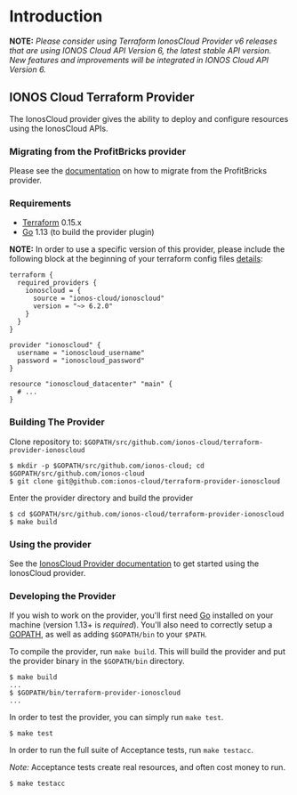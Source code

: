 # Introduction

**NOTE:** _Please consider using Terraform IonosCloud Provider v6 releases that are using IONOS Cloud API Version 6, the latest stable API version. New features and improvements will be integrated in IONOS Cloud API Version 6._

## IONOS Cloud Terraform Provider

The IonosCloud provider gives the ability to deploy and configure resources using the IonosCloud APIs.

### Migrating from the ProfitBricks provider

Please see the [documentation](docs/index.md#migrating-from-the-profitbricks-provider) on how to migrate from the ProfitBricks provider.

### Requirements

* [Terraform](https://www.terraform.io/downloads.html) 0.15.x
* [Go](https://golang.org/doc/install) 1.13 (to build the provider plugin)

**NOTE:** In order to use a specific version of this provider, please include the following block at the beginning of your terraform config files [details](https://www.terraform.io/docs/configuration/terraform.html#specifying-a-required-terraform-version):

```
terraform {
  required_providers {
    ionoscloud = {
      source = "ionos-cloud/ionoscloud"
      version = "~> 6.2.0"
    }
  }
}

provider "ionoscloud" {
  username = "ionoscloud_username"
  password = "ionoscloud_password"
}

resource "ionoscloud_datacenter" "main" {
  # ...
}
```

### Building The Provider

Clone repository to: `$GOPATH/src/github.com/ionos-cloud/terraform-provider-ionoscloud`

```
$ mkdir -p $GOPATH/src/github.com/ionos-cloud; cd $GOPATH/src/github.com/ionos-cloud
$ git clone git@github.com:ionos-cloud/terraform-provider-ionoscloud
```

Enter the provider directory and build the provider

```
$ cd $GOPATH/src/github.com/ionos-cloud/terraform-provider-ionoscloud
$ make build
```

### Using the provider

See the [IonosCloud Provider documentation](https://registry.terraform.io/providers/ionos-cloud/ionoscloud/latest/docs) to get started using the IonosCloud provider.

### Developing the Provider

If you wish to work on the provider, you'll first need [Go](http://www.golang.org) installed on your machine (version 1.13+ is _required_). You'll also need to correctly setup a [GOPATH](http://golang.org/doc/code.html#GOPATH), as well as adding `$GOPATH/bin` to your `$PATH`.

To compile the provider, run `make build`. This will build the provider and put the provider binary in the `$GOPATH/bin` directory.

```
$ make build
...
$ $GOPATH/bin/terraform-provider-ionoscloud
...
```

In order to test the provider, you can simply run `make test`.

```
$ make test
```

In order to run the full suite of Acceptance tests, run `make testacc`.

_Note:_ Acceptance tests create real resources, and often cost money to run.

```
$ make testacc
```
